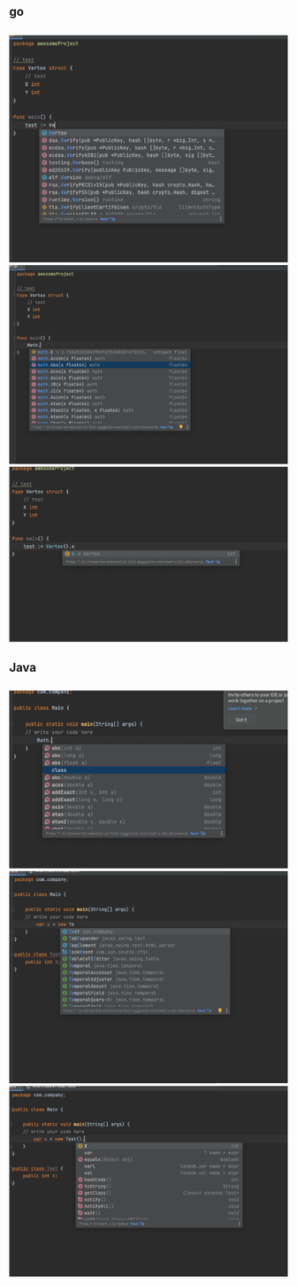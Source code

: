 ## go
![](Image/2021-07-25-10-24-39.png)
![](Image/2021-07-25-10-25-07.png)
![](Image/2021-07-25-10-25-37.png)
---
## Java
![](Image/2021-07-25-10-34-02.png)
![](Image/2021-07-25-10-35-04.png)
![](Image/2021-07-25-10-35-23.png)
---
